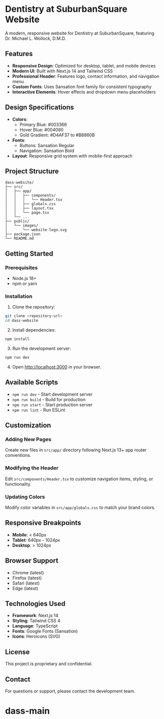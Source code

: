 # Dentistry at SuburbanSquare Website

A modern, responsive website for Dentistry at SuburbanSquare, featuring Dr. Michael L. Wollock, D.M.D.

## Features

- **Responsive Design**: Optimized for desktop, tablet, and mobile devices
- **Modern UI**: Built with Next.js 14 and Tailwind CSS
- **Professional Header**: Features logo, contact information, and navigation menu
- **Custom Fonts**: Uses Sansation font family for consistent typography
- **Interactive Elements**: Hover effects and dropdown menu placeholders

## Design Specifications

- **Colors**: 
  - Primary Blue: #003366
  - Hover Blue: #004080
  - Gold Gradient: #D4AF37 to #B8860B
- **Fonts**: 
  - Buttons: Sansation Regular
  - Navigation: Sansation Bold
- **Layout**: Responsive grid system with mobile-first approach

## Project Structure

```
dass-website/
├── src/
│   ├── app/
│   │   ├── components/
│   │   │   └── Header.tsx
│   │   ├── globals.css
│   │   ├── layout.tsx
│   │   └── page.tsx
│   └── ...
├── public/
│   └── images/
│       └── website-logo.svg
├── package.json
└── README.md
```

## Getting Started

### Prerequisites

- Node.js 18+ 
- npm or yarn

### Installation

1. Clone the repository:
```bash
git clone <repository-url>
cd dass-website
```

2. Install dependencies:
```bash
npm install
```

3. Run the development server:
```bash
npm run dev
```

4. Open [http://localhost:3000](http://localhost:3000) in your browser.

## Available Scripts

- `npm run dev` - Start development server
- `npm run build` - Build for production
- `npm run start` - Start production server
- `npm run lint` - Run ESLint

## Customization

### Adding New Pages

Create new files in `src/app/` directory following Next.js 13+ app router conventions.

### Modifying the Header

Edit `src/components/Header.tsx` to customize navigation items, styling, or functionality.

### Updating Colors

Modify color variables in `src/app/globals.css` to match your brand colors.

## Responsive Breakpoints

- **Mobile**: < 640px
- **Tablet**: 640px - 1024px  
- **Desktop**: > 1024px

## Browser Support

- Chrome (latest)
- Firefox (latest)
- Safari (latest)
- Edge (latest)

## Technologies Used

- **Framework**: Next.js 14
- **Styling**: Tailwind CSS 4
- **Language**: TypeScript
- **Fonts**: Google Fonts (Sansation)
- **Icons**: Heroicons (SVG)

## License

This project is proprietary and confidential.

## Contact

For questions or support, please contact the development team.
# dass-main
